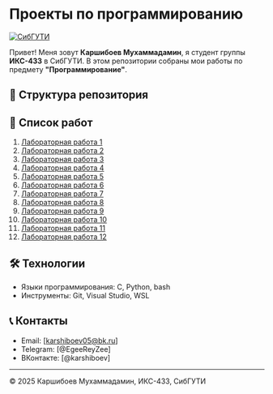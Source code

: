 # Проекты по программированию

[![СибГУТИ](https://img.shields.io/badge/СибГУТИ-ИКС--433-blue)](https://www.sibsutis.ru/)

Привет! Меня зовут **Каршибоев Мухаммадамин**, я студент группы **ИКС-433** в СибГУТИ. В этом репозитории собраны мои работы по предмету **"Программирование"**.

## 📂 Структура репозитория

## 📝 Список работ

1. [Лабораторная работа 1](sem1/laba1/)
2. [Лабораторная работа 2](sem1/laba2/)
3. [Лабораторная работа 3](sem1/laba3/)
4. [Лабораторная работа 4](sem1/laba4/)
5. [Лабораторная работа 5](sem1/laba5/)
6. [Лабораторная работа 6](sem1/laba6/)
7. [Лабораторная работа 7](sem1/laba7/)
8. [Лабораторная работа 8](lab8/)
9. [Лабораторная работа 9](lab9/)
10. [Лабораторная работа 10](lab10/)
11. [Лабораторная работа 11](lab11/)
12. [Лабораторная работа 12](lab12/)

## 🛠 Технологии

- Языки программирования: C, Python, bash
- Инструменты: Git, Visual Studio, WSL

## 📞 Контакты

- Email: [karshiboev05@bk.ru]
- Telegram: [@EgeeReyZee]
- ВКонтакте: [@karshiboev]

---

© 2025 Каршибоев Мухаммадамин, ИКС-433, СибГУТИ
